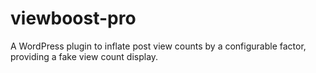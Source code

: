 # viewboost-pro
A WordPress plugin to inflate post view counts by a configurable factor, providing a fake view count display.
